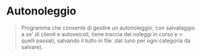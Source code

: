 # Autonoleggio
 
> Programma che consente di gestire un autonoleggio, con salvataggio a se' di clienti e autoveicoli, tiene traccia dei noleggi in corso e > quelli passati, salvando il tutto in file .dat (uno per ogni categoria da salvare).
